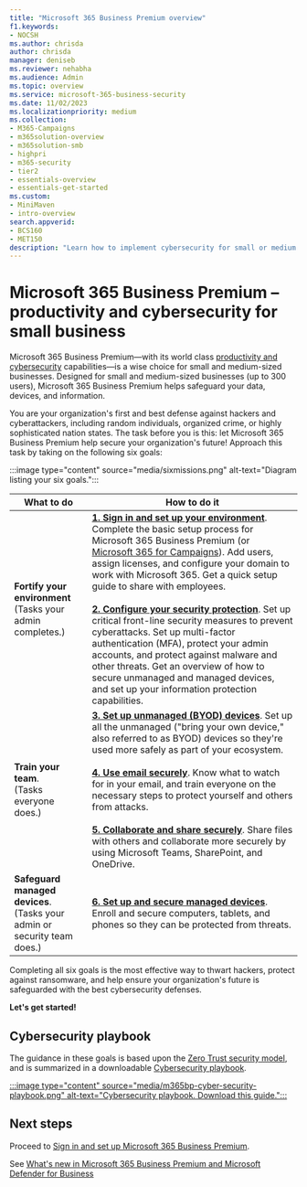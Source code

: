 ```yaml
---
title: "Microsoft 365 Business Premium overview"
f1.keywords:
- NOCSH
ms.author: chrisda
author: chrisda
manager: deniseb
ms.reviewer: nehabha
ms.audience: Admin
ms.topic: overview
ms.service: microsoft-365-business-security
ms.date: 11/02/2023
ms.localizationpriority: medium
ms.collection:
- M365-Campaigns
- m365solution-overview
- m365solution-smb
- highpri
- m365-security
- tier2
- essentials-overview
- essentials-get-started
ms.custom:
- MiniMaven
- intro-overview
search.appverid:
- BCS160
- MET150
description: "Learn how to implement cybersecurity for small or medium sized businesses with Microsoft 365 Business Premium. The cybersecurity capabilities and features are optimized to prevent cyberattacks and security breaches, and help safeguard data, devices and information with high-grade cyber defenses."
---
```


# Microsoft 365 Business Premium – productivity and cybersecurity for small business

Microsoft 365 Business Premium—with its world class [productivity and cybersecurity](why-choose-microsoft-365-business-premium.md) capabilities—is a wise choice for small and medium-sized businesses. Designed for small and medium-sized businesses (up to 300 users), Microsoft 365 Business Premium helps safeguard your data, devices, and information.

You are your organization's first and best defense against hackers and cyberattackers, including random individuals, organized crime, or highly sophisticated nation states. The task before you is this: let Microsoft 365 Business Premium help secure your organization's future! Approach this task by taking on the following six goals:

:::image type="content" source="media/sixmissions.png" alt-text="Diagram listing your six goals.":::

|What to do|How to do it|
|---|---|
|**Fortify your environment** <br/> (Tasks your admin completes.)|[**1. Sign in and set up your environment**](m365-business-premium-setup.md). Complete the basic setup process for Microsoft 365 Business Premium (or [Microsoft 365 for Campaigns](m365-campaigns-setup.md)). Add users, assign licenses, and configure your domain to work with Microsoft 365. Get a quick setup guide to share with employees.<br/><br/>[**2. Configure your security protection**](m365bp-security-overview.md). Set up critical front-line security measures to prevent cyberattacks. Set up multi-factor authentication (MFA), protect your admin accounts, and protect against malware and other threats. Get an overview of how to secure unmanaged and managed devices, and set up your information protection capabilities.|
|**Train your team**.<br/>(Tasks everyone does.)|[**3. Set up unmanaged (BYOD) devices**](m365bp-set-up-unmanaged-devices.md). Set up all the unmanaged ("bring your own device," also referred to as BYOD) devices so they're used more safely as part of your ecosystem.<br/><br/>[**4. Use email securely**](m365bp-use-email-securely.md). Know what to watch for in your email, and train everyone on the necessary steps to protect yourself and others from attacks.<br/><br/>[**5. Collaborate and share securely**](m365bp-collaborate-share-securely.md). Share files with others and collaborate more securely by using Microsoft Teams, SharePoint, and OneDrive.|
|**Safeguard managed devices**. <br/>(Tasks your admin or security team does.)|[**6. Set up and secure managed devices**](m365bp-protect-managed-devices.md). Enroll and secure computers, tablets, and phones so they can be protected from threats.|

Completing all six goals is the most effective way to thwart hackers, protect against ransomware, and help ensure your organization's future is safeguarded with the best cybersecurity defenses.

**Let's get started!**

## Cybersecurity playbook

The guidance in these goals is based upon the [Zero Trust security model](/security/zero-trust/guidance-smb-partner), and is summarized in a downloadable [Cybersecurity playbook](https://download.microsoft.com/download/9/c/1/9c167271-8209-492e-acc2-38a39d1834c2/m365bp-cybersecurity-playbook.pdf).

[:::image type="content" source="media/m365bp-cyber-security-playbook.png" alt-text="Cybersecurity playbook. Download this guide.":::](https://download.microsoft.com/download/9/c/1/9c167271-8209-492e-acc2-38a39d1834c2/m365bp-cybersecurity-playbook.pdf)

## Next steps

Proceed to [Sign in and set up Microsoft 365 Business Premium](m365-business-premium-setup.md).

See [What's new in Microsoft 365 Business Premium and Microsoft Defender for Business](m365bp-mdb-whats-new.md)
